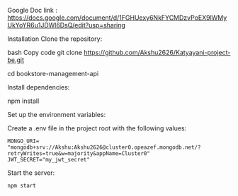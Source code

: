 Google Doc link : https://docs.google.com/document/d/1FGHUexy6NkFYCMDzvPoEX9lWMyUkYoYR6u1JDWl6DsQ/edit?usp=sharing



Installation
Clone the repository:

bash
Copy code
git clone https://github.com/Akshu2626/Katyayani-project-be.git

cd bookstore-management-api

Install dependencies:

npm install

Set up the environment variables:

Create a .env file in the project root with the following values:

```
MONGO_URI= "mongodb+srv://Akshu:Akshu2626@cluster0.opeazef.mongodb.net/?retryWrites=true&w=majority&appName=Cluster0"
JWT_SECRET="my_jwt_secret"
```

Start the server:

```npm start```
